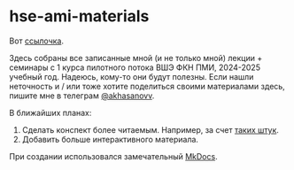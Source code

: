 # hse-ami-materials

Вот [ссылочка](https://akhasanovv.github.io/hse-ami-materials/).

Здесь собраны все записанные мной (и не только мной) лекции + семинары с 1 курса пилотного потока ВШЭ ФКН ПМИ, 2024-2025 учебный год. 
Надеюсь, кому-то они будут полезны. Если нашли неточность и / или тоже хотите поделиться своими материалами здесь, 
пишите мне в телеграм [@akhasanovv](https://t.me/akhasanovv). 

В ближайших планах: 

1. Сделать конспект более читаемым. Например, за счет [таких штук](https://squidfunk.github.io/mkdocs-material/reference/admonitions/#+type:example).
2. Добавить больше интерактивного материала.

При создании использовался замечательный [MkDocs](https://github.com/mkdocs/mkdocs).